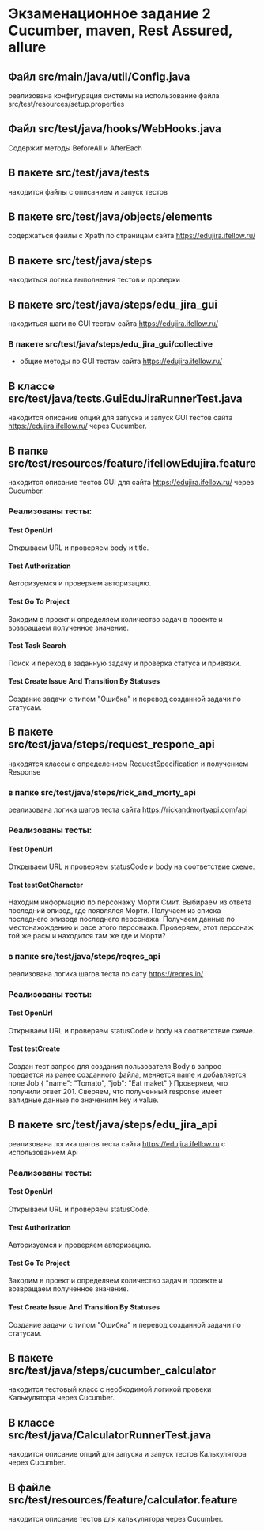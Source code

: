 # Экзаменационное задание 2 Cucumber, maven, Rest Assured, allure


## Файл src/main/java/util/Config.java
реализована конфигурация системы на использование файла src/test/resources/setup.properties

## Файл src/test/java/hooks/WebHooks.java
Содержит методы BeforeAll и AfterEach

## В пакете src/test/java/tests
находится файлы с описанием и запуск тестов

## В пакете src/test/java/objects/elements
содержаться файлы с Xpath по страницам сайта https://edujira.ifellow.ru/

## В пакете src/test/java/steps
находиться логика выполнения тестов и проверки

## В пакете src/test/java/steps/edu_jira_gui
находиться шаги по GUI тестам сайта https://edujira.ifellow.ru/

### В пакете src/test/java/steps/edu_jira_gui/collective
- общие методы по GUI тестам сайта https://edujira.ifellow.ru/

## В классе  src/test/java/tests.GuiEduJiraRunnerTest.java
находится описание опций для запуска и запуск GUI тестов сайта https://edujira.ifellow.ru/ через Cucumber.

## В папке src/test/resources/feature/ifellowEdujira.feature
находится описание тестов GUI для сайта https://edujira.ifellow.ru/ через Cucumber.

### Реализованы тесты:

#### Test OpenUrl
Открываем URL и проверяем body и title.

#### Test Authorization
Авторизуемся и проверяем авторизацию.

#### Test Go To Project
Заходим в проект и определяем количество задач в проекте и возвращаем полученное значение.

#### Test Task Search
Поиск и переход в заданную задачу и проверка статуса и привязки.

#### Test Create Issue And Transition By Statuses
Создание задачи с типом "Ошибка" и перевод созданной задачи по статусам.

## В пакете src/test/java/steps/request_respone_api
находятся классы с определением RequestSpecification и получением Response

### в папке src/test/java/steps/rick_and_morty_api
реализована логика шагов теста сайта https://rickandmortyapi.com/api

### Реализованы тесты:

#### Test OpenUrl
Открываем URL и проверяем statusCode и body на соответствие схеме.

#### Test testGetCharacter
Находим информацию по персонажу Морти Смит.
Выбираем из ответа последний эпизод, где появлялся Морти.
Получаем из списка последнего эпизода последнего персонажа.
Получаем данные по местонахождению и расе этого персонажа.
Проверяем, этот персонаж той же расы и находится там же где и Морти?

### в папке src/test/java/steps/reqres_api
реализована логика шагов теста по сату https://reqres.in/

### Реализованы тесты:

#### Test OpenUrl
Открываем URL и проверяем statusCode и body на соответствие схеме.

#### Test testCreate

Создан тест запрос для создания пользователя
Body в запрос предается из ранее созданного файла, меняется
name и добавляется поле Job
{ "name": "Tomato", "job": "Eat maket" }
Проверяем, что получили ответ 201.
Сверяем, что полученный response имеет валидные данные по значениям key и value.


## В пакете src/test/java/steps/edu_jira_api
реализована логика шагов теста сайта https://edujira.ifellow.ru с использованием Api

### Реализованы тесты:

#### Test OpenUrl
Открываем URL и проверяем statusCode.

#### Test Authorization
Авторизуемся и проверяем авторизацию.

#### Test Go To Project
Заходим в проект и определяем количество задач в проекте и возвращаем полученное значение.

#### Test Create Issue And Transition By Statuses
Создание задачи с типом "Ошибка" и перевод созданной задачи по статусам.


## В пакете src/test/java/steps/cucumber_calculator
находится тестовый класс с необходимой логикой провеки Калькулятора через Cucumber.

## В классе  src/test/java/CalculatorRunnerTest.java
находится описание опций для запуска и запуск тестов Калькулятора через Cucumber.

## В файле src/test/resources/feature/calculator.feature
находится описание тестов для калькулятора через Cucumber.






